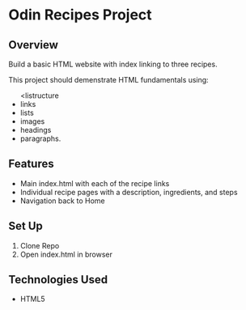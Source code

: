 <h1>Odin Recipes Project</h1>

<h2>Overview</h2>
<p>Build a basic HTML website with index linking to three recipes. 
  
  This project should demenstrate HTML fundamentals using: 
  <br><ul>
    <listructure</li>
    <li>links</li>
    <li>lists</li>
    <li>images</li>
    <li>headings</li>
    <li>paragraphs.</li>
  </ul>
</p>
      
<h2>Features</h2>
<p><ul>
  <li>Main index.html with each of the recipe links</li>
  <li>Individual recipe pages with a description, ingredients, and steps</li>
  <li>Navigation back to Home</li>
</ul></p>

<h2>Set Up</h2>
<p><ol>
  <li>Clone Repo</li>
  <li>Open index.html in browser</li>
</ol></p>

<h2>Technologies Used</h2>
<p><ul>
  <li>HTML5</li>
</ul></p>
